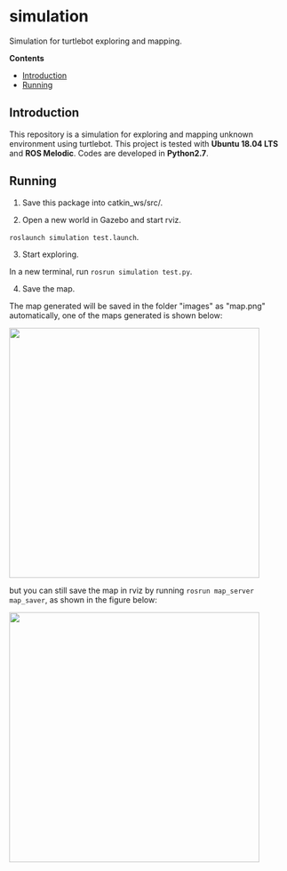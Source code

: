 # simulation
Simulation for turtlebot exploring and mapping.


**Contents**
* [Introduction](#introduction)
* [Running](#Running)

## Introduction

This repository is a simulation for exploring and mapping unknown environment using turtlebot. This project is tested with **Ubuntu 18.04 LTS** and **ROS Melodic**.  Codes are developed in **Python2.7**.

## Running

1. Save this package into catkin_ws/src/.

2. Open a new world in Gazebo and start rviz.

`roslaunch simulation test.launch`.

3. Start exploring.

In a new terminal, run `rosrun simulation test.py`.

4. Save the map.

The map generated will be saved in the folder "images" as "map.png" automatically, one of the maps generated is shown below:

<img src="https://github.com/zw007981/simulation/blob/master/images/map.png" width="450">

but you can still save the map in rviz by running `rosrun map_server map_saver`, as shown in the figure below:

<img src="https://https://github.com/zw007981/simulation/blob/master/images/map_rviz.png" width="450">
